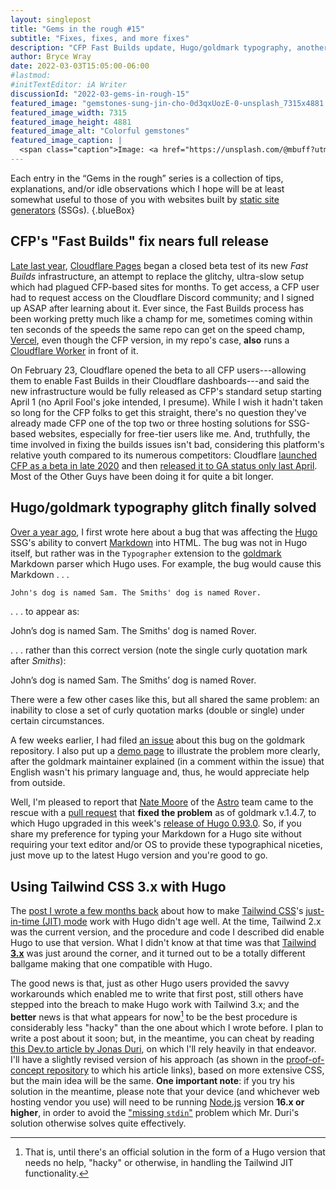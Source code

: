 ```yaml
---
layout: singlepost
title: "Gems in the rough #15"
subtitle: "Fixes, fixes, and more fixes"
description: "CFP Fast Builds update, Hugo/goldmark typography, another Tailwind-on-Hugo solution."
author: Bryce Wray
date: 2022-03-03T15:05:00-06:00
#lastmod:
#initTextEditor: iA Writer
discussionId: "2022-03-gems-in-rough-15"
featured_image: "gemstones-sung-jin-cho-0d3qxUozE-0-unsplash_7315x4881.jpg"
featured_image_width: 7315
featured_image_height: 4881
featured_image_alt: "Colorful gemstones"
featured_image_caption: |
  <span class="caption">Image: <a href="https://unsplash.com/@mbuff?utm_source=unsplash&utm_medium=referral&utm_content=creditCopyText">Sung Jin Cho</a>; <a href="https://unsplash.com/s/photos/gemstones?utm_source=unsplash&utm_medium=referral&utm_content=creditCopyText">Unsplash</a></span>
---
```


Each entry in the “Gems in the rough” series is a collection of tips, explanations, and/or idle observations which I hope will be at least somewhat useful to those of you with websites built by [static site generators](https://jamstack.org/generators) (SSGs).
{.blueBox}

## CFP's "Fast Builds" fix nears full release

[Late last year](/posts/2021/12/gems-in-rough-12/#beta-testing-cfps-fast-builds), [Cloudflare Pages](https://pages.cloudflare.com) began a closed beta test of its new *Fast Builds*  infrastructure, an attempt to replace the glitchy, ultra-slow setup which had plagued CFP-based sites for months. To get access, a CFP user had to request access on the Cloudflare Discord community; and I signed up ASAP after learning about it. Ever since, the Fast Builds process has been working pretty much like a champ for me, sometimes coming within ten seconds of the speeds the same repo can get on the speed champ, [Vercel](https://vercel.com), even though the CFP version, in my repo's case, **also** runs a [Cloudflare Worker](https://workers.cloudflare.com) in front of it.

On February 23, Cloudflare opened the beta to all CFP users---allowing them to enable Fast Builds in their Cloudflare dashboards---and said the new infrastructure would be fully released as CFP's standard setup starting April 1 (no April Fool's joke intended, I presume). While I wish it hadn't taken so long for the CFP folks to get this straight, there's no question they've already made CFP one of the top two or three hosting solutions for SSG-based websites, especially for free-tier users like me. And, truthfully, the time involved in fixing the builds issues isn't bad, considering this platform's relative youth compared to its numerous competitors: Cloudflare [launched CFP as a beta in late 2020](https://blog.cloudflare.com/cloudflare-pages/) and then [released it to GA status only last April](https://blog.cloudflare.com/cloudflare-pages-ga/). Most of the Other Guys have been doing it for quite a bit longer.

## Hugo/goldmark typography glitch finally solved

[Over a year ago](/posts/2021/01/gems-in-rough-02/#possessed), I first wrote here about a bug that was affecting the [Hugo](https://gohugo.io/) SSG's ability to convert [Markdown](https://daringfireball.net/projects/markdown) into HTML. The bug was not in Hugo itself, but rather was in the `Typographer` extension to the [goldmark](https://github.com/yuin/goldmark) Markdown parser which Hugo uses. For example, the bug would cause this Markdown&nbsp;.&nbsp;.&nbsp;.

```md
John's dog is named Sam. The Smiths' dog is named Rover.
```

.&nbsp;.&nbsp;. to appear as:

<p class="punctuationExample">John&rsquo;s dog is named Sam. The Smiths&apos; dog is named Rover.</p>

.&nbsp;.&nbsp;. rather than this correct version (note the single curly quotation mark after *Smiths*):

<p class="punctuationExample">John&rsquo;s dog is named Sam. The Smiths&rsquo; dog is named Rover.</p>

There were a few other cases like this, but all shared the same problem: an inability to close a set of curly quotation marks (double or single) under certain circumstances.

A few weeks earlier, I had filed [an issue](https://github.com/yuin/goldmark/issues/180) about this bug on the goldmark repository. I also put up a [demo page](https://gm-typographer.vercel.app/) to illustrate the problem more clearly, after the goldmark maintainer explained (in a comment within the issue) that English wasn't his primary language and, thus, he would appreciate help from outside.

Well, I'm pleased to report that [Nate Moore](https://twitter.com/n_moore) of the [Astro](https://astro.build/) team came to the rescue with a [pull request](https://github.com/yuin/goldmark/pull/280) that **fixed the problem** as of goldmark v.1.4.7, to which Hugo upgraded in this week's [release of Hugo 0.93.0](https://github.com/gohugoio/hugo/releases/tag/v0.93.0). So, if you share my preference for typing your Markdown for a Hugo site without requiring your text editor and/or OS to provide these typographical niceties, just move up to the latest Hugo version and you're good to go.

## Using Tailwind CSS 3.x with Hugo

The [post I wrote a few months back](/posts/2021/11/making-tailwind-jit-work-hugo/) about how to make [Tailwind CSS](https://tailwindcss.com/)'s [just-in-time (JIT) mode](https://v2.tailwindcss.com/docs/just-in-time-mode) work with Hugo didn't age well. At the time, Tailwind 2.x was the current version, and the procedure and code I described did enable Hugo to use that version. What I didn't know at that time was that [Tailwind **3.x**](https://tailwindcss.com/blog/tailwindcss-v3) was just around the corner, and it turned out to be a totally different ballgame making that one compatible with Hugo.

The good news is that, just as other Hugo users provided the savvy workarounds which enabled me to write that first post, still others have stepped into the breach to make Hugo work with Tailwind 3.x; and the **better** news is that what appears for now[^HugoTW] to be the best procedure is considerably less "hacky" than the one about which I wrote before. I plan to write a post about it soon; but, in the meantime, you can cheat by reading [this Dev.to article by Jonas Duri](https://dev.to/jonas_duri/how-to-use-tailwindcss-30-without-external-npm-scripts-just-hugo-pipes-2lg9), on which I'll rely heavily in that endeavor. I'll have a slightly revised version of his approach (as shown in the [proof-of-concept repository](https://github.com/Gioni06/hugo-pipes-tailwind-3/) to which his article links), based on more extensive CSS, but the main idea will be the same. **One important note**: if you try his solution in the meantime, please note that your device (and whichever web hosting vendor you use) will need to be running [Node.js](https://nodejs.org) version **16.x or higher**, in order to avoid the ["missing `stdin`"](https://github.com/Gioni06/hugo-pipes-tailwind-3/issues/1) problem which Mr. Duri's solution otherwise solves quite effectively.

[^HugoTW]: That is, until there's an official solution in the form of a Hugo version that needs no help, "hacky" or otherwise, in handling the Tailwind JIT functionality.